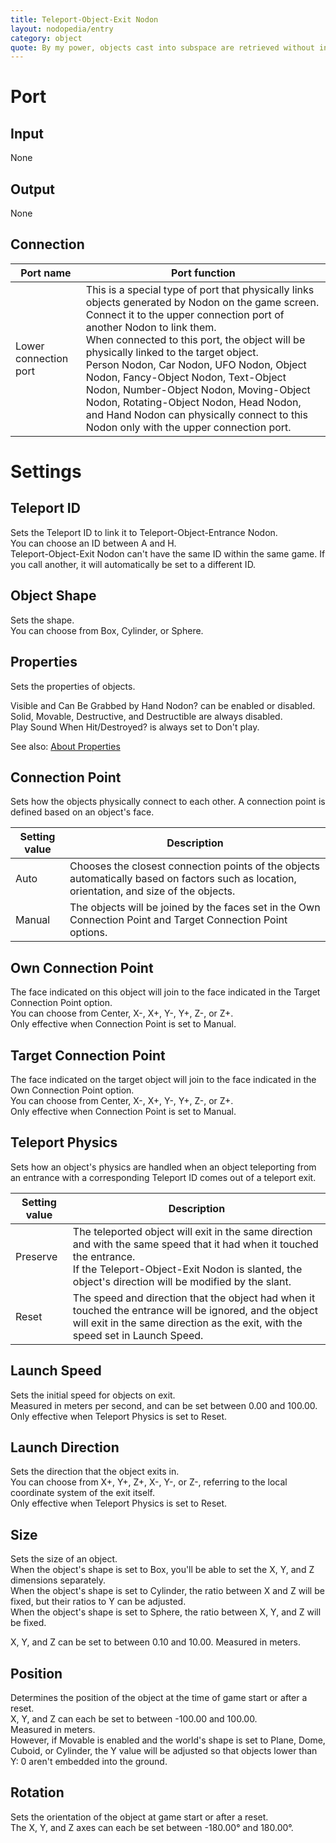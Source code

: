 ```yaml
---
title: Teleport-Object-Exit Nodon
layout: nodopedia/entry
category: object
quote: By my power, objects cast into subspace are retrieved without incident.
---
```


# Port
## Input
None

## Output
None

## Connection
<div class="table-wrapper"><table><thead><tr><th>Port name</th><th>Port function</th></tr></thead><tbody><tr><td>Lower connection port</td><td>This is a special type of port that physically links objects generated by Nodon on the game screen. Connect it to the upper connection port of another Nodon to link them.<br>When connected to this port, the object will be physically linked to the target object.<br>Person Nodon, Car Nodon, UFO Nodon, Object Nodon, Fancy-Object Nodon, Text-Object Nodon, Number-Object Nodon, Moving-Object Nodon, Rotating-Object Nodon, Head Nodon, and Hand Nodon can physically connect to this Nodon only with the upper connection port.</td></tr></tbody></table></div>

# Settings
## Teleport ID
Sets the Teleport ID to link it to Teleport-Object-Entrance Nodon.<br>
You can choose an ID between A and H.<br>
Teleport-Object-Exit Nodon can't have the same ID within the same game. If you call another, it will automatically be set to a different ID.

## Object Shape
Sets the shape.<br>
You can choose from Box, Cylinder, or Sphere.

## Properties
Sets the properties of objects.

Visible and Can Be Grabbed by Hand Nodon? can be enabled or disabled.<br>
Solid, Movable, Destructive, and Destructible are always disabled.<br>
Play Sound When Hit/Destroyed? is always set to Don't play.

See also: <a href="/gbg/nodopedia/tips/about-properties">About Properties</a>

## Connection Point
Sets how the objects physically connect to each other. A connection point is defined based on an object's face.

<div class="table-wrapper"><table><thead><tr><th>Setting value</th><th>Description</th></tr></thead><tbody><tr><td>Auto</td><td>Chooses the closest connection points of the objects automatically based on factors such as location, orientation, and size of the objects.</td></tr><tr><td>Manual</td><td>The objects will be joined by the faces set in the Own Connection Point and Target Connection Point options.</td></tr></tbody></table></div>

## Own Connection Point
The face indicated on this object will join to the face indicated in the Target Connection Point option.<br>
You can choose from Center, X-, X+, Y-, Y+, Z-, or Z+.<br>
Only effective when Connection Point is set to Manual.

## Target Connection Point
The face indicated on the target object will join to the face indicated in the Own Connection Point option.<br>
You can choose from Center, X-, X+, Y-, Y+, Z-, or Z+.<br>
Only effective when Connection Point is set to Manual.

## Teleport Physics
Sets how an object's physics are handled when an object teleporting from an entrance with a corresponding Teleport ID comes out of a teleport exit.

<div class="table-wrapper"><table><thead><tr><th>Setting value</th><th>Description</th></tr></thead><tbody><tr><td>Preserve</td><td>The teleported object will exit in the same direction and with the same speed that it had when it touched the entrance.<br>If the Teleport-Object-Exit Nodon is slanted, the object's direction will be modified by the slant.</td></tr><tr><td>Reset</td><td>The speed and direction that the object had when it touched the entrance will be ignored, and the object will exit in the same direction as the exit, with the speed set in Launch Speed.</td></tr></tbody></table></div>

## Launch Speed
Sets the initial speed for objects on exit.<br>
Measured in meters per second, and can be set between 0.00 and 100.00.<br>
Only effective when Teleport Physics is set to Reset.

## Launch Direction
Sets the direction that the object exits in.<br>
You can choose from X+, Y+, Z+, X-, Y-, or Z-, referring to the local coordinate system of the exit itself.<br>
Only effective when Teleport Physics is set to Reset.

## Size
Sets the size of an object.<br>
When the object's shape is set to Box, you'll be able to set the X, Y, and Z dimensions separately.<br>
When the object's shape is set to Cylinder, the ratio between X and Z will be fixed, but their ratios to Y can be adjusted.<br>
When the object's shape is set to Sphere, the ratio between X, Y, and Z will be fixed.

X, Y, and Z can be set to between 0.10 and 10.00. Measured in meters.

## Position
Determines the position of the object at the time of game start or after a reset.<br>
X, Y, and Z can each be set to between -100.00 and 100.00.<br>
Measured in meters.<br>
However, if Movable is enabled and the world's shape is set to Plane, Dome, Cuboid, or Cylinder, the Y value will be adjusted so that objects lower than Y: 0 aren't embedded into the ground.

## Rotation
Sets the orientation of the object at game start or after a reset.<br>
The X, Y, and Z axes can each be set between -180.00° and 180.00°.